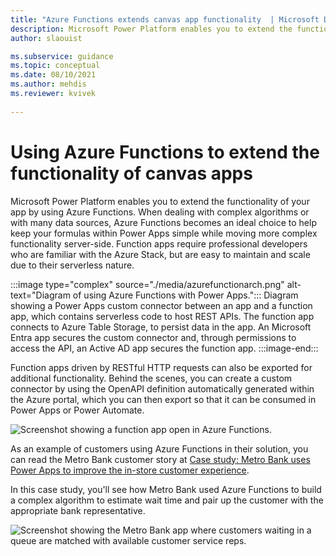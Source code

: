 ```yaml
---
title: "Azure Functions extends canvas app functionality  | Microsoft Docs"
description: Microsoft Power Platform enables you to extend the functionality of your app by using Azure Functions. Azure Functions are an ideal choice to move more complex functionality server-side.
author: slaouist

ms.subservice: guidance
ms.topic: conceptual
ms.date: 08/10/2021
ms.author: mehdis
ms.reviewer: kvivek
  
---
```

# Using Azure Functions to extend the functionality of canvas apps 

Microsoft Power Platform enables you to extend the functionality of your app by using Azure Functions. When dealing with complex algorithms or with many data sources, Azure Functions becomes an ideal choice to help keep your formulas within Power Apps simple while moving more complex functionality server-side. Function apps require professional developers who are familiar with the Azure Stack, but are easy to maintain and scale due to their serverless nature.

:::image type="complex" source="./media/azurefunctionarch.png" alt-text="Diagram of using Azure Functions with Power Apps.":::
   Diagram showing a Power Apps custom connector between an app and a function app, which contains serverless code to host REST APIs. The function app connects to Azure Table Storage, to persist data in the app. An Microsoft Entra app secures the custom connector and, through permissions to access the API, an Active AD app secures the function app.
:::image-end:::

Function apps driven by RESTful HTTP requests can also be exported for additional functionality. Behind the scenes, you can create a custom connector by using the OpenAPI definition automatically generated within the Azure portal, which you can then export so that it can be consumed in Power Apps or Power Automate.


![Screenshot showing a function app open in Azure Functions.](./media/azurefunction.png)

As an example of customers using Azure Functions in their solution, you can read the Metro Bank customer story at [Case study: Metro Bank uses Power Apps to improve the in-store customer experience](https://powerapps.microsoft.com/blog/metro-bank-customer-greet-app/). 

In this case study, you'll see how Metro Bank used Azure Functions to build a complex algorithm to estimate wait time and pair up the customer with the appropriate bank representative.

![Screenshot showing the Metro Bank app where customers waiting in a queue are matched with available customer service reps.](./media/MetroBank2.png)